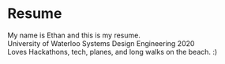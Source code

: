 # Resume 
My name is Ethan and this is my resume.<br/>
University of Waterloo Systems Design Engineering 2020<br/>
Loves Hackathons, tech, planes, and long walks on the beach.
:)
